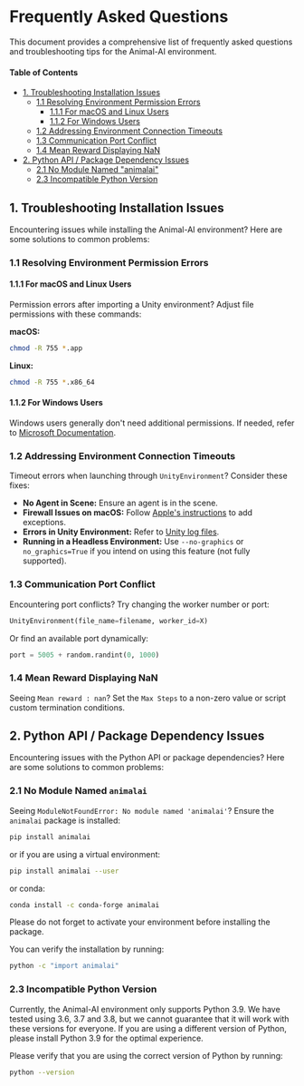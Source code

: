 # Frequently Asked Questions
This document provides a comprehensive list of frequently asked questions and troubleshooting tips for the Animal-AI environment.

#### Table of Contents

- [1. Troubleshooting Installation Issues](#1-troubleshooting-installation-issues)
  - [1.1 Resolving Environment Permission Errors](#11-resolving-environment-permission-errors)
    - [1.1.1 For macOS and Linux Users](#111-for-macos-and-linux-users)
    - [1.1.2 For Windows Users](#112-for-windows-users)
  - [1.2 Addressing Environment Connection Timeouts](#12-addressing-environment-connection-timeouts)
  - [1.3 Communication Port Conflict](#13-communication-port-conflict)
  - [1.4 Mean Reward Displaying NaN](#14-mean-reward-displaying-nan)
- [2. Python API / Package Dependency Issues](#2-python-api--package-dependency-issues)
   - [2.1 No Module Named "animalai"](#21-no-module-named-animalai)
   - [2.3 Incompatible Python Version](#23-incompatible-python-version) 

## 1. Troubleshooting Installation Issues
Encountering issues while installing the Animal-AI environment? Here are some solutions to common problems:

### 1.1 Resolving Environment Permission Errors
#### 1.1.1 For macOS and Linux Users
Permission errors after importing a Unity environment? Adjust file permissions with these commands:

**macOS:**
```sh
chmod -R 755 *.app
```

**Linux:**
```sh
chmod -R 755 *.x86_64
```

#### 1.1.2 For Windows Users
Windows users generally don't need additional permissions. If needed, refer to [Microsoft Documentation](https://docs.microsoft.com/).

### 1.2 Addressing Environment Connection Timeouts
Timeout errors when launching through `UnityEnvironment`? Consider these fixes:

- **No Agent in Scene:** Ensure an agent is in the scene.
- **Firewall Issues on macOS:** Follow [Apple's instructions](https://support.apple.com/) to add exceptions.
- **Errors in Unity Environment:** Refer to [Unity log files](https://docs.unity3d.com/Manual/LogFiles.html).
- **Running in a Headless Environment:** Use `--no-graphics` or `no_graphics=True` if you intend on using this feature (not fully supported).

### 1.3 Communication Port Conflict
Encountering port conflicts? Try changing the worker number or port:

```python
UnityEnvironment(file_name=filename, worker_id=X)
```
Or find an available port dynamically:
```python
port = 5005 + random.randint(0, 1000)
```

### 1.4 Mean Reward Displaying NaN
Seeing `Mean reward : nan`? Set the `Max Steps` to a non-zero value or script custom termination conditions.


## 2. Python API / Package Dependency Issues
Encountering issues with the Python API or package dependencies? Here are some solutions to common problems:

### 2.1 No Module Named `animalai`
Seeing `ModuleNotFoundError: No module named 'animalai'`? Ensure the `animalai` package is installed:

```sh
pip install animalai
```
or if you are using a virtual environment:
```sh
pip install animalai --user
```
or conda:
```sh 
conda install -c conda-forge animalai
```
Please do not forget to activate your environment before installing the package.

You can verify the installation by running:
```sh
python -c "import animalai"
```
### 2.3 Incompatible Python Version
Currently, the Animal-AI environment only supports Python 3.9. We have tested using 3.6, 3.7 and 3.8, but we cannot guarantee that it will work with these versions for everyone. If you are using a different version of Python, please install Python 3.9 for the optimal experience.

Please verify that you are using the correct version of Python by running:
```sh
python --version
```
